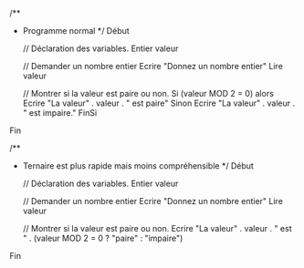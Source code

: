 /**
 * Programme normal
 */
Début

    // Déclaration des variables.
    Entier valeur

    // Demander un nombre entier
    Ecrire "Donnez un nombre entier"
    Lire valeur

    // Montrer si la valeur est paire ou non.
    Si (valeur MOD 2 = 0) alors
        Ecrire "La valeur" . valeur . " est paire"
    Sinon
        Ecrire "La valeur" . valeur . " est impaire."
    FinSi

Fin


/**
 * Ternaire est plus rapide mais moins compréhensible
 */
Début

    // Déclaration des variables.
    Entier valeur

    // Demander un nombre entier
    Ecrire "Donnez un nombre entier"
    Lire valeur

    // Montrer si la valeur est paire ou non.
    Ecrire "La valeur" . valeur . " est " . (valeur MOD 2 = 0 ? "paire" : "impaire")

Fin